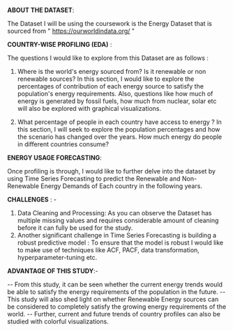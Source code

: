 **ABOUT THE DATASET**:

The Dataset I will be using the coursework is the Energy Dataset that is sourced from " https://ourworldindata.org/ " 

**COUNTRY-WISE PROFILING (EDA)** :

The questions I would like to explore from this Dataset are as follows  :

1. Where is the world's energy sourced from? Is it renewable or non renewable sources?
In this section, I would like to explore the percentages of contribution of each energy source to satisfy the population's energy requirements. Also, questions like how much of energy is generated by fossil fuels, how much from nuclear, solar etc will also be explored with graphical visualizations.

2. What percentage of people in each country have access to energy ?
In this section, I will seek to explore the population percentages and how the scenario has changed over the years.
How much energy do people in different countries consume?

**ENERGY USAGE FORECASTING**:

Once profiling is through, I would like to further delve into the dataset by using Time Series Forecasting to predict the Renewable and Non-Renewable Energy Demands of Each country in the following years.

**CHALLENGES** : - 
1. Data Cleaning and Processing: As you can observe the Dataset has multiple missing values and requires considerable amount of cleaning before it can fully be used for the study.
2. Another significant challenge in Time Series Forecasting is building a robust predictive model : To ensure that the model is robust I would like to make use of techniques like ACF, PACF, data transformation, hyperparameter-tuning etc.

**ADVANTAGE OF THIS STUDY**:-

-- From this study, it can be seen whether the current energy trends would be able to satisfy the energy requirements of the population in the future.
-- This study will also shed light on whether Renewable Energy sources can be considered to completely satisfy the growing energy requirements of the world.
-- Further, current and future trends of country profiles can also be studied with colorful visualizations. 







